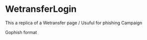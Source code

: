 # WetransferLogin

This a replica of a Wetransfer page / Usuful for phishing Campaign

Gophish format 
